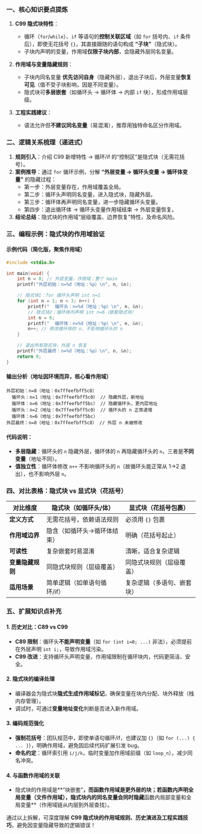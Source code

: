 ### 一、核心知识要点提炼  
1. **C99 隐式块特性**：  
   - 循环（`for`/`while`）、`if` 等语句的**控制关联区域**（如 `for` 括号内、`if` 条件后），即使无花括号 `{}`，其直接跟随的语句构成 **“子块”**（隐式块）。  
   - 子块内声明的变量，作用域**仅限子块内部**，会隐藏外层同名变量。  

2. **作用域与变量隐藏规则**：  
   - 子块内同名变量 **优先访问自身**（隐藏外层），退出子块后，外层变量**恢复可见**（值不受子块影响，因是不同变量）。  
   - 隐式块可**多层嵌套**（如循环头 → 循环体 → 内部 `if` 块），形成作用域层级。  

3. **工程实践建议**：  
   - 语法允许但**不建议同名变量**（易混淆），推荐用独特命名区分作用域。  


### 二、逻辑关系梳理（递进式）  
1. **规则引入**：介绍 C99 新增特性 → 循环/if 的“控制区”是隐式块（无需花括号）。  
2. **案例推导**：通过 `for` 循环示例，分解 **“外层变量 → 循环头变量 → 循环体变量”** 的隐藏过程：  
   - 第一步：外层变量存在，作用域覆盖全局。  
   - 第二步：循环头声明同名变量，进入隐式块，隐藏外层。  
   - 第三步：循环体再声明同名变量，进一步隐藏循环头变量。  
   - 第四步：退出循环体 → 循环头变量作用域结束 → 外层变量恢复。  
3. **结论总结**：隐式块的作用域“层级覆盖、边界恢复”特性，及命名风险。  


### 三、编程示例：隐式块的作用域验证  
#### 示例代码（简化版，聚焦作用域）  
```c
#include <stdio.h>

int main(void) {
    int n = 8; // 外层变量，作用域：整个 main
    printf("外层初始：n=%d（地址：%p）\n", n, &n);

    // 隐式块1：for 循环头声明 int n=1
    for (int n = 1; n < 3; n++) {
        printf("  循环头：n=%d（地址：%p）\n", n, &n);
        // 隐式块2：循环体内声明 int n=6（嵌套隐式块）
        int n = 6; 
        printf("  循环体：n=%d（地址：%p）\n", n, &n);
        n++; // 修改循环体的 n，不影响循环头的 n
    }

    // 退出所有隐式块，外层 n 恢复
    printf("外层最终：n=%d（地址：%p）\n", n, &n);
    return 0;
}
```  

#### 输出分析（地址因环境而异，核心看作用域）  
```
外层初始：n=8（地址：0x7ffeefbff5c8）  
  循环头：n=1（地址：0x7ffeefbff5c0） // 隐藏外层，新地址  
  循环体：n=6（地址：0x7ffeefbff5bc） // 隐藏循环头，更内层地址  
  循环头：n=2（地址：0x7ffeefbff5c0） // 循环头的 n 正常递增  
  循环体：n=6（地址：0x7ffeefbff5bc）  
外层最终：n=8（地址：0x7ffeefbff5c8） // 外层 n 未被修改  
```  

#### 代码说明：  
- **多层隐藏**：循环头的 `n` 隐藏外层，循环体的 `n` 再隐藏循环头的 `n`，三者是**不同变量**（地址不同）。  
- **值独立性**：循环体修改 `n++` 不影响循环头的 `n`（故循环头能正常从 1→2 退出），也不影响外层 `n`。  


### 四、对比表格：隐式块 vs 显式块（花括号）  
| **对比维度**       | 隐式块（如循环头/体）          | 显式块（花括号包裹）            |  
|--------------------|--------------------------------|---------------------------------|  
| **定义方式**       | 无需花括号，依赖语法规则       | 必须用 `{}` 包裹               |  
| **作用域边界**     | 隐含（如循环头→循环体结束）     | 明确（花括号起止）              |  
| **可读性**         | 复杂嵌套时易混淆               | 清晰，适合复杂逻辑              |  
| **变量隐藏规则**   | 同隐式块规则（层级覆盖）       | 同隐式块规则（层级覆盖）        |  
| **适用场景**       | 简单逻辑（如单语句循环/if）     | 复杂逻辑（多语句、嵌套块）      |  


### 五、扩展知识点补充  
#### 1. **历史对比：C89 vs C99**  
- **C89 限制**：循环头**不能声明变量**（如 `for (int i=0; ...)` 非法），必须提前在外层声明 `int i;`，导致作用域污染。  
- **C99 改进**：支持循环头声明变量，作用域限制在循环块内，代码更简洁、安全。  

#### 2. **隐式块的编译处理**  
- 编译器会为隐式块**隐式生成作用域标记**，确保变量在块内分配、块外释放（栈内存管理）。  
- 调试时，可通过**变量地址变化**判断是否进入新作用域。  

#### 3. **编码规范强化**  
- **强制花括号**：团队规范中，即使单语句循环/if，也建议加 `{}`（如 `for (...) { ... }`），明确作用域，避免因后续代码扩展引发 bug。  
- **命名约定**：循环索引用 `i/j/k`，临时变量加作用域前缀（如 `loop_n`），减少同名冲突。  

#### 4. **与函数作用域的关联**  
- 隐式块的作用域是**“块嵌套”**，而函数作用域是更外层的块；若函数内声明全局变量（文件作用域），隐式块内的同名变量会同时隐藏**函数内局部变量和全局变量**（作用域链从内层到外层查找）。  




通过以上拆解，可深度理解 **C99 隐式块的作用域规则、历史演进及工程实践技巧**，避免因变量隐藏导致的逻辑错误！